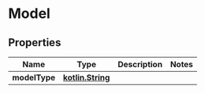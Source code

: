 # Model

## Properties
Name | Type | Description | Notes
------------ | ------------- | ------------- | -------------
**modelType** | [**kotlin.String**](.md) |  | 
